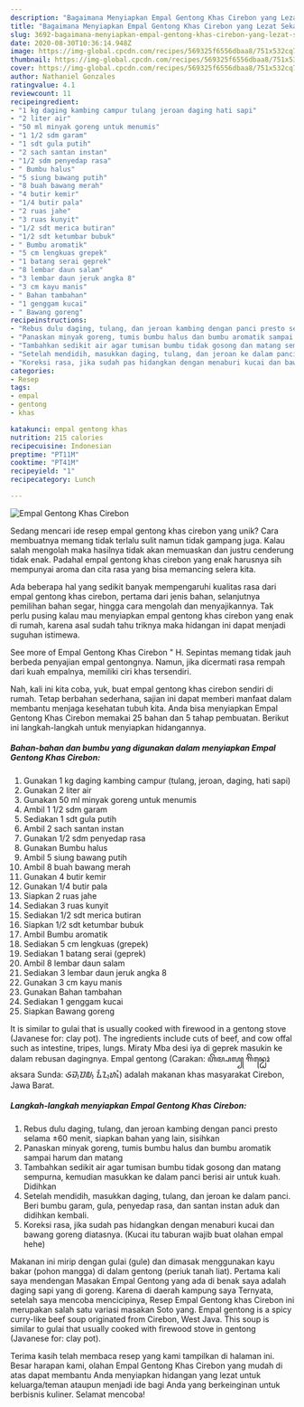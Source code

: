 ```yaml
---
description: "Bagaimana Menyiapkan Empal Gentong Khas Cirebon yang Lezat Sekali"
title: "Bagaimana Menyiapkan Empal Gentong Khas Cirebon yang Lezat Sekali"
slug: 3692-bagaimana-menyiapkan-empal-gentong-khas-cirebon-yang-lezat-sekali
date: 2020-08-30T10:36:14.948Z
image: https://img-global.cpcdn.com/recipes/569325f6556dbaa8/751x532cq70/empal-gentong-khas-cirebon-foto-resep-utama.jpg
thumbnail: https://img-global.cpcdn.com/recipes/569325f6556dbaa8/751x532cq70/empal-gentong-khas-cirebon-foto-resep-utama.jpg
cover: https://img-global.cpcdn.com/recipes/569325f6556dbaa8/751x532cq70/empal-gentong-khas-cirebon-foto-resep-utama.jpg
author: Nathaniel Gonzales
ratingvalue: 4.1
reviewcount: 11
recipeingredient:
- "1 kg daging kambing campur tulang jeroan daging hati sapi"
- "2 liter air"
- "50 ml minyak goreng untuk menumis"
- "1 1/2 sdm garam"
- "1 sdt gula putih"
- "2 sach santan instan"
- "1/2 sdm penyedap rasa"
- " Bumbu halus"
- "5 siung bawang putih"
- "8 buah bawang merah"
- "4 butir kemir"
- "1/4 butir pala"
- "2 ruas jahe"
- "3 ruas kunyit"
- "1/2 sdt merica butiran"
- "1/2 sdt ketumbar bubuk"
- " Bumbu aromatik"
- "5 cm lengkuas grepek"
- "1 batang serai geprek"
- "8 lembar daun salam"
- "3 lembar daun jeruk angka 8"
- "3 cm kayu manis"
- " Bahan tambahan"
- "1 genggam kucai"
- " Bawang goreng"
recipeinstructions:
- "Rebus dulu daging, tulang, dan jeroan kambing dengan panci presto selama ±60 menit, siapkan bahan yang lain, sisihkan"
- "Panaskan minyak goreng, tumis bumbu halus dan bumbu aromatik sampai harum dan matang"
- "Tambahkan sedikit air agar tumisan bumbu tidak gosong dan matang sempurna, kemudian masukkan ke dalam panci berisi air untuk kuah. Didihkan"
- "Setelah mendidih, masukkan daging, tulang, dan jeroan ke dalam panci. Beri bumbu garam, gula, penyedap rasa, dan santan instan aduk dan didihkan kembali."
- "Koreksi rasa, jika sudah pas hidangkan dengan menaburi kucai dan bawang goreng diatasnya. (Kucai itu taburan wajib buat olahan empal hehe)"
categories:
- Resep
tags:
- empal
- gentong
- khas

katakunci: empal gentong khas 
nutrition: 215 calories
recipecuisine: Indonesian
preptime: "PT11M"
cooktime: "PT41M"
recipeyield: "1"
recipecategory: Lunch

---
```



![Empal Gentong Khas Cirebon](https://img-global.cpcdn.com/recipes/569325f6556dbaa8/751x532cq70/empal-gentong-khas-cirebon-foto-resep-utama.jpg)

Sedang mencari ide resep empal gentong khas cirebon yang unik? Cara membuatnya memang tidak terlalu sulit namun tidak gampang juga. Kalau salah mengolah maka hasilnya tidak akan memuaskan dan justru cenderung tidak enak. Padahal empal gentong khas cirebon yang enak harusnya sih mempunyai aroma dan cita rasa yang bisa memancing selera kita.

Ada beberapa hal yang sedikit banyak mempengaruhi kualitas rasa dari empal gentong khas cirebon, pertama dari jenis bahan, selanjutnya pemilihan bahan segar, hingga cara mengolah dan menyajikannya. Tak perlu pusing kalau mau menyiapkan empal gentong khas cirebon yang enak di rumah, karena asal sudah tahu triknya maka hidangan ini dapat menjadi suguhan istimewa.

See more of Empal Gentong Khas Cirebon &#34; H. Sepintas memang tidak jauh berbeda penyajian empal gentongnya. Namun, jika dicermati rasa rempah dari kuah empalnya, memiliki ciri khas tersendiri.


Nah, kali ini kita coba, yuk, buat empal gentong khas cirebon sendiri di rumah. Tetap berbahan sederhana, sajian ini dapat memberi manfaat dalam membantu menjaga kesehatan tubuh kita. Anda bisa menyiapkan Empal Gentong Khas Cirebon memakai 25 bahan dan 5 tahap pembuatan. Berikut ini langkah-langkah untuk menyiapkan hidangannya.

<!--inarticleads1-->

##### Bahan-bahan dan bumbu yang digunakan dalam menyiapkan Empal Gentong Khas Cirebon:

1. Gunakan 1 kg daging kambing campur (tulang, jeroan, daging, hati sapi)
1. Gunakan 2 liter air
1. Gunakan 50 ml minyak goreng untuk menumis
1. Ambil 1 1/2 sdm garam
1. Sediakan 1 sdt gula putih
1. Ambil 2 sach santan instan
1. Gunakan 1/2 sdm penyedap rasa
1. Gunakan  Bumbu halus
1. Ambil 5 siung bawang putih
1. Ambil 8 buah bawang merah
1. Gunakan 4 butir kemir
1. Gunakan 1/4 butir pala
1. Siapkan 2 ruas jahe
1. Sediakan 3 ruas kunyit
1. Sediakan 1/2 sdt merica butiran
1. Siapkan 1/2 sdt ketumbar bubuk
1. Ambil  Bumbu aromatik
1. Sediakan 5 cm lengkuas (grepek)
1. Sediakan 1 batang serai (geprek)
1. Ambil 8 lembar daun salam
1. Sediakan 3 lembar daun jeruk angka 8
1. Gunakan 3 cm kayu manis
1. Gunakan  Bahan tambahan
1. Sediakan 1 genggam kucai
1. Siapkan  Bawang goreng


It is similar to gulai that is usually cooked with firewood in a gentong stove (Javanese for: clay pot). The ingredients include cuts of beef, and cow offal such as intestine, tripes, lungs. Miraty Mba desi iya di geprek masukin ke dalam rebusan dagingnya. Empal gentong (Carakan: ꦲꦼꦩ꧀ꦥꦭ꧀ ꦒꦼꦤ꧀ꦛꦺꦴꦁ aksara Sunda: ᮈᮙ᮪ᮕᮜ᮪ ᮍᮨᮔ᮪ᮒᮧᮀ) adalah makanan khas masyarakat Cirebon, Jawa Barat. 

<!--inarticleads2-->

##### Langkah-langkah menyiapkan Empal Gentong Khas Cirebon:

1. Rebus dulu daging, tulang, dan jeroan kambing dengan panci presto selama ±60 menit, siapkan bahan yang lain, sisihkan
1. Panaskan minyak goreng, tumis bumbu halus dan bumbu aromatik sampai harum dan matang
1. Tambahkan sedikit air agar tumisan bumbu tidak gosong dan matang sempurna, kemudian masukkan ke dalam panci berisi air untuk kuah. Didihkan
1. Setelah mendidih, masukkan daging, tulang, dan jeroan ke dalam panci. Beri bumbu garam, gula, penyedap rasa, dan santan instan aduk dan didihkan kembali.
1. Koreksi rasa, jika sudah pas hidangkan dengan menaburi kucai dan bawang goreng diatasnya. (Kucai itu taburan wajib buat olahan empal hehe)


Makanan ini mirip dengan gulai (gule) dan dimasak menggunakan kayu bakar (pohon mangga) di dalam gentong (periuk tanah liat). Pertama kali saya mendengan Masakan Empal Gentong yang ada di benak saya adalah daging sapi yang di goreng. Karena di daerah kampung saya Ternyata, setelah saya mencoba mencicipinya, Resep Empal Gentong khas Cirebon ini merupakan salah satu variasi masakan Soto yang. Empal gentong is a spicy curry-like beef soup originated from Cirebon, West Java. This soup is similar to gulai that usually cooked with firewood stove in gentong (Javanese for: clay pot). 

Terima kasih telah membaca resep yang kami tampilkan di halaman ini. Besar harapan kami, olahan Empal Gentong Khas Cirebon yang mudah di atas dapat membantu Anda menyiapkan hidangan yang lezat untuk keluarga/teman ataupun menjadi ide bagi Anda yang berkeinginan untuk berbisnis kuliner. Selamat mencoba!
